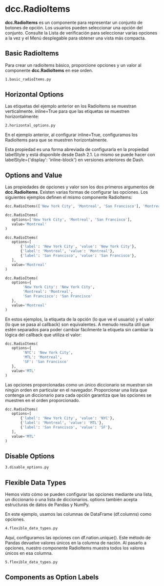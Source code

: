# dcc.RadioItems

**dcc.RadioItems** es un componente para representar un conjunto de botones de opción. Los usuarios pueden seleccionar una opción del conjunto. Consulte la Lista de verificación para seleccionar varias opciones a la vez y el Menú desplegable para obtener una vista más compacta.

## Basic RadioItems

Para crear un radioitems básico, proporcione opciones y un valor al componente **dcc.RadioItems** en ese orden.

```bash
1.basic_radioItems.py
```

## Horizontal Options

Las etiquetas del ejemplo anterior en los RadioItems se muestran verticalmente. inline=True para que las etiquetas se muestren horizontalmente:

```bash
2.horizontal_options.py
```

En el ejemplo anterior, al configurar inline=True, configuramos los RadioItems para que se muestren horizontalmente.

Esta propiedad es una forma abreviada de configurarla en la propiedad labelStyle y está disponible desde Dash 2.1. Lo mismo se puede hacer con labelStyle={'display': 'inline-block'} en versiones anteriores de Dash.

## Options and Value

Las propiedades de opciones y valor son los dos primeros argumentos de **dcc.RadioItems**. Existen varias formas de configurar las opciones. Los siguientes ejemplos definen el mismo componente RadioItems:

```python
dcc.RadioItems(['New York City', 'Montreal', 'San Francisco'], 'Montreal')
```

```python
dcc.RadioItems(
   options=['New York City', 'Montreal', 'San Francisco'],
   value='Montreal'
)
```

```python
dcc.RadioItems(
   options=[
       {'label': 'New York City', 'value': 'New York City'},
       {'label': 'Montreal', 'value': 'Montreal'},
       {'label': 'San Francisco', 'value': 'San Francisco'},
   ],
   value='Montreal'
)
```

```python
dcc.RadioItems(
   options={
        'New York City': 'New York City',
        'Montreal': 'Montreal',
        'San Francisco': 'San Francisco'
   },
   value='Montreal'
)
```

En estos ejemplos, la etiqueta de la opción (lo que ve el usuario) y el valor (lo que se pasa al callback) son equivalentes. A menudo resulta útil que estén separados para poder cambiar fácilmente la etiqueta sin cambiar la lógica del callback que utiliza el valor:

```python
dcc.RadioItems(
   options={
        'NYC': 'New York City',
        'MTL': 'Montreal',
        'SF': 'San Francisco'
   },
   value='MTL'
)
```

Las opciones proporcionadas como un único diccionario se muestran sin ningún orden en particular en el navegador. Proporcionar una lista que contenga un diccionario para cada opción garantiza que las opciones se muestren en el orden proporcionado.

```python
dcc.RadioItems(
   options=[
       {'label': 'New York City', 'value': 'NYC'},
       {'label': 'Montreal', 'value': 'MTL'},
       {'label': 'San Francisco', 'value': 'SF'},
   ],
   value='MTL'
)
```

## Disable Options

```bash
3.disable_options.py
```

## Flexible Data Types

Hemos visto cómo se pueden configurar las opciones mediante una lista, un diccionario o una lista de diccionarios. options también acepta estructuras de datos de Pandas y NumPy.

En este ejemplo, usamos las columnas de DataFrame (df.columns) como opciones.

```bash
4.flexible_data_types.py
```

Aquí, configuramos las opciones con df.nation.unique(). Este método de Pandas devuelve valores únicos en la columna de nación. Al pasarlo a opciones, nuestro componente RadioItems muestra todos los valores únicos en esa columna.

```bash
5.flexible_data_types.py
```

## Components as Option Labels





```python

```